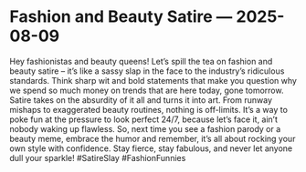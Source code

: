 # Fashion and Beauty Satire — 2025-08-09

Hey fashionistas and beauty queens! Let’s spill the tea on fashion and beauty satire – it’s like a sassy slap in the face to the industry’s ridiculous standards. Think sharp wit and bold statements that make you question why we spend so much money on trends that are here today, gone tomorrow. Satire takes on the absurdity of it all and turns it into art. From runway mishaps to exaggerated beauty routines, nothing is off-limits. It’s a way to poke fun at the pressure to look perfect 24/7, because let’s face it, ain’t nobody waking up flawless. So, next time you see a fashion parody or a beauty meme, embrace the humor and remember, it’s all about rocking your own style with confidence. Stay fierce, stay fabulous, and never let anyone dull your sparkle! #SatireSlay #FashionFunnies